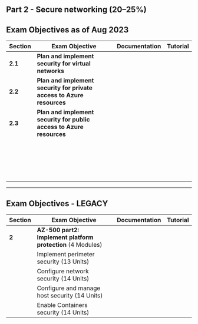 ## Part 2 - Secure networking (20–25%)

## Exam Objectives as of Aug 2023

Section | Exam Objective     |  Documentation   | Tutorial  |
------- | ------------------ |  --------------- | --------- | 
**2.1** | **Plan and implement security for virtual networks** |	
**2.2** | **Plan and implement security for private access to Azure resources**		
**2.3** | **Plan and implement security for public access to Azure resources**	
| | 
| | 
| | 
| | 
| | 
| | 
| | 
| | 
| | 
| | 
| | 
| | 
| | 
| | 
| | 
| | 
| | 
| | 
| | 


---


## Exam Objectives - LEGACY

| Section | Exam Objective     |  Documentation   | Tutorial  |
| ------- | ------------------ |  --------------- | --------- | 
|   **2** | **AZ-500 part2: Implement platform protection** (4 Modules)
|   | Implement perimeter security (13 Units)
|   | Configure network security (14 Units)
|   | Configure and manage host security (14 Units)
|   | Enable Containers security (14 Units)


